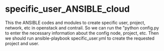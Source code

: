 # specific_user_ANSIBLE_cloud
This the ANSIBLE codes and modules to create specific user, project, network, etc in openstack and contrail.
So we can run the "python config.py to enter the necessary information about the config node, project, etc. Then we should run ansible-playbook specific_user.yml to create the requested project and user.
